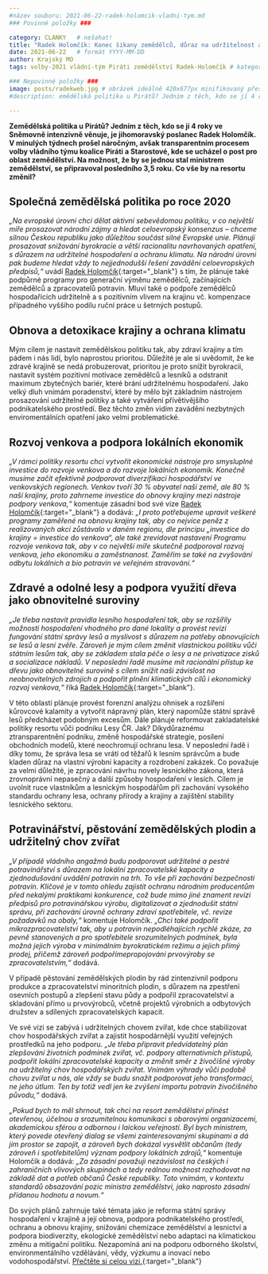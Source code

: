 ```yaml
---
#název souboru: 2021-06-22-radek-holomcik-vladni-tym.md
### Povinné položky ###

category: CLANKY   # nešahat!
title: "Radek Holomčík: Konec šikany zemědělců, důraz na udržitelnost a podpora venkova"
date: 2021-06-22   # formát YYYY-MM-DD
author: Krajský MO
tags: volby-2021 vládní-tým Piráti zemědělství Radek-Holomčík # kategorie odděleny mezerami, např. volby zemědělství životní-prostředí piráti (viz https://jihomoravsky.pirati.cz/tags/)

### Nepovinné položky ###
image: posts/radekweb.jpg # obrázek ideálně 420x677px minifikovaný přes https://tinypng.com/
#description: emědělská politika u Pirátů? Jedním z těch, kdo se jí 4 roky ve Sněmovně intenzivně věnuje, je jihomoravský poslanec Radek Holomčík. V minulých týdnech prošel náročným, avšak transparentním procesem volby vládního týmu koalice Piráti a Starostové, kde se ucházel o post pro oblast zemědělství. Na možnost, že by se jednou stal  ministrem zemědělství, se připravoval posledního 3,5 roku. Co vše by na resortu změnil?

---
```

**Zemědělská politika u Pirátů? Jedním z těch, kdo se jí 4 roky ve Sněmovně intenzivně věnuje, je jihomoravský poslanec Radek Holomčík. V minulých týdnech prošel náročným, avšak transparentním procesem volby vládního týmu koalice Piráti a Starostové, kde se ucházel o post pro oblast zemědělství. Na možnost, že by se jednou stal  ministrem zemědělství, se připravoval posledního 3,5 roku. Co vše by na resortu změnil?** 

## Společná zemědělská politika po roce 2020

*„Na evropské úrovni chci dělat aktivní sebevědomou politiku, v co největší míře prosazovat národní zájmy a hledat celoevropský konsenzus – chceme silnou Českou republiku jako důležitou součást silné Evropské unie. Plánuji prosazovat snižování byrokracie a větší racionalitu navrhovaných opatření, s důrazem na udržitelné hospodaření a ochranu klimatu. Na národní úrovni pak budeme hledat vždy to nejjednodušší řešení zavádění  celoevropských předpisů,“* uvádí [Radek Holomčík](https://www.piratiastarostove.cz/kandidati/mgr-radek-holomcik/){:target="_blank"} s tím, že plánuje také podpůrné programy pro generační výměnu zemědělců, začínajících zemědělců a zpracovatelů potravin. Mluví také  o podpoře zemědělců hospodařících udržitelně a s pozitivním vlivem na krajinu vč. kompenzace případného vyššího podílu ruční práce u šetrných postupů.

## Obnova a detoxikace krajiny a ochrana klimatu

Mým cílem je nastavit zemědělskou politiku tak, aby zdraví krajiny a tím pádem i nás lidí, bylo naprostou prioritou. Důležité je ale si uvědomit, že ke zdravé krajině se nedá probuzerovat, prioritou je proto snížit byrokracii, nastavit systém pozitivní motivace zemědělců a lesníků a odstranit maximum zbytečných bariér, které brání udržitelnému hospodaření. Jako velký dluh vnímám poradenství, které by mělo být základním nástrojem prosazování udržitelné politiky a také vytváření přívětivějšího podnikatelského prostředí. Bez těchto změn vidím zavádění nezbytných enviromentálních opatření jako velmi problematické.


## Rozvoj venkova a podpora lokálních ekonomik

*„V rámci politiky resortu chci vytvořit ekonomické nástroje pro smysluplné investice do rozvoje venkova a do rozvoje lokálních ekonomik. Konečně musíme začít efektivně podporovat diverzifikaci hospodářství ve venkovských regionech. Venkov tvoří 30 % obyvatel naší země, ale 80 % naší krajiny, proto zahrneme investice do obnovy krajiny mezi nástroje podpory venkova,“* komentuje zásadní bod své vize [Radek Holomčík](https://www.piratiastarostove.cz/kandidati/mgr-radek-holomcik/){:target="_blank"} a dodává: *„I proto potřebujeme  upravit veškeré programy zaměřené na obnovu krajiny tak, aby co nejvíce peněz z realizovaných akcí zůstávalo v daném regionu, dle principu „investice do krajiny = investice do venkova“, ale také zrevidovat nastavení Programu rozvoje venkova tak, aby v co největší míře skutečně podporoval rozvoj venkova, jeho ekonomiku a zaměstnanost. Zaměřím se také na zvyšování odbytu lokálních a bio potravin ve veřejném stravování.“*


## Zdravé a odolné lesy a podpora využití dřeva jako obnovitelné suroviny

*„Je třeba nastavit pravidla lesního hospodaření tak, aby se rozšířily možnosti hospodaření vhodného pro dané lokality a provést revizi fungování státní správy lesů a myslivost s důrazem na potřeby obnovujících se lesů a lesní zvěře. Zároveň je mým cílem změnit vlastnickou politiku vůči státním lesům tak, aby se základem stala péče o lesy a ne privatizace zisků a socializace nákladů. V neposlední řadě musíme mít  racionální přístup ke dřevu jako obnovitelné surovině s cílem snížit naši závislost na neobnovitelných zdrojích a podpořit plnění klimatických cílů i ekonomický rozvoj venkova,“* říká [Radek Holomčík](https://www.piratiastarostove.cz/kandidati/mgr-radek-holomcik/){:target="_blank"}. 

V této oblasti plánuje provést forenzní analýzu ohnisek a rozšíření kůrovcové kalamity a vytvořit nápravný plán, který napomůže státní správě lesů předcházet podobným excesům. Dále plánuje reformovat zakladatelské politiky resortu vůči podniku Lesy ČR. Jak? Díkydůraznému ztransparentnění podniku, změně hospodářské strategie, posílení obchodních modelů, které neochromují ochranu lesa. V neposlední řadě i díky tomu, že správa lesa se vrátí od těžařů k lesním správcům a bude kladen důraz na vlastní výrobní kapacity a rozdrobení zakázek. Co považuje za velmi důležité, je zpracování návrhu novely lesnického zákona, která zrovnoprávní nepasečný a další způsoby hospodaření v lesích. Cílem je uvolnit ruce vlastníkům a lesnickým hospodářům při zachování vysokého standardu ochrany lesa, ochrany přírody a krajiny a zajištění stability lesnického sektoru. 

## Potravinářství, pěstování zemědělských plodin a udržitelný chov zvířat

*„V případě vládního angažmá budu podporovat udržitelné a pestré potravinářství s důrazem na lokální zpracovatelské kapacity a zjednodušování uvádění potravin na trh. To vše při zachování bezpečnosti potravin.  Klíčové je v tomto ohledu zajistit ochranu národním producentům před nekalými praktikami konkurence, což bude mimo jiné znament revizi předpisů pro potravinářskou výrobu, digitalizovat a zjednodušit státní správu, při zachování úrovně ochrany zdraví spotřebitele, vč. revize požadavků na obaly,“* komentuje Holomčík. *„Chci také podpořit mikrozpracovatelství tak, aby u potravin nepodléhajících rychlé zkáze, za pevně stanovených a pro spotřebitele srozumitelných podmínek, byla možná jejich výroba v minimálním byrokratickém režimu a jejich přímý prodej, přičemž zároveň podpořímepropojování prvovýroby se zpracovatelstvím,“* dodává. 

V případě pěstování zemědělských plodin by rád zintenzivnil podporu produkce a zpracovatelství minoritních plodin, s důrazem na zpestření osevních postupů a zlepšení stavu půdy a podpořil zpracovatelství a skladování přímo u prvovýrobců, včetně projektů výrobních a odbytových družstev a sdílených zpracovatelských kapacit.

Ve své vizi se zabývá i udržitelných chovem zvířat, kde chce stabilizovat chov hospodářských zvířat a zajistit hospodárnější využití veřejných prostředků na jeho podporu. *„Je třeba připravit předvídatelný plán zlepšování životních podmínek zvířat, vč. podpory alternativních přístupů, podpořit lokální zpracovatelské kapacity a změnit směr z živočišné výroby na udržitelný chov hospodářských zvířat. Vnímám výhrady vůči podobě chovu zvířat u nás, ale vždy se budu snažit podporovat jeho transformaci, ne jeho útlum. Ten by totiž vedl jen ke zvýšení importu potravin živočišného původu,“* dodává.

*„Pokud bych to měl shrnout, tak chci na resort zemědělství přinést otevřenou, účelnou a srozumitelnou komunikaci s oborovými organizacemi, akademickou sférou a odbornou i laickou veřejností. Byl bych ministrem, který povede otevřený dialog se všemi zainteresovanými skupinami a dá jim prostor se zapojit, a zároveň bych dokázal vysvětlit občanům (tedy zároveň i spotřebitelům) význam podpory lokálních zdrojů,“* komentuje Holomčík a dodává: *„Za zásadní považuji nezávislost na českých i zahraničních vlivových skupinách a tedy reálnou možnost rozhodovat na základě dat a potřeb občanů České republiky. Toto vnímám, v kontextu standardů obsazování pozic ministra zemědělství, jako naprosto zásadní přidanou hodnotu a novum.“*

Do svých plánů zahrnuje také témata jako je reforma státní správy hospodaření v krajině a její obnova, podpora podnikatelského prostředí, ochranu a obnovu krajiny, snižování chemizace zemědělství a lesnictví a podpora biodiverzity, ekologické zemědělství nebo adaptaci na klimatickou změnu a mitigační politiku. Nezapomíná ani na podporu odborného školství, environmentálního vzdělávání, vědy, výzkumu a inovací nebo vodohospodářství. [Přečtěte si celou vizi.](https://drive.google.com/file/d/1cVXU2rLO5hDJXAcO73kdrVZC3uOfp_EJ/view){:target="_blank"}
